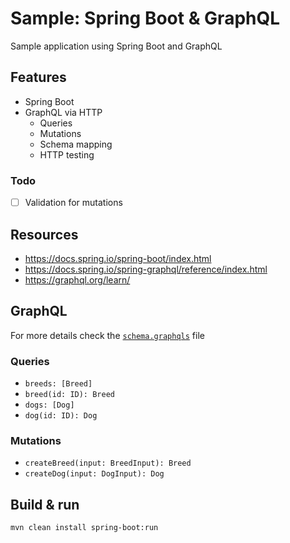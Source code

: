 # Sample: Spring Boot & GraphQL

Sample application using Spring Boot and GraphQL

## Features

* Spring Boot
* GraphQL via HTTP
  * Queries
  * Mutations
  * Schema mapping
  * HTTP testing

### Todo

* [ ] Validation for mutations

## Resources

* https://docs.spring.io/spring-boot/index.html
* https://docs.spring.io/spring-graphql/reference/index.html
* https://graphql.org/learn/


## GraphQL

For more details check the [`schema.graphqls`](./src/main/resources/graphql/schema.graphqls) file

### Queries

* `breeds: [Breed]`
* `breed(id: ID): Breed`
* `dogs: [Dog]`
* `dog(id: ID): Dog`

### Mutations

* `createBreed(input: BreedInput): Breed`
* `createDog(input: DogInput): Dog`

## Build & run

```shell
mvn clean install spring-boot:run
```